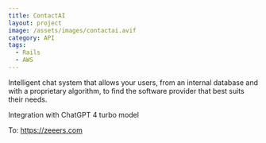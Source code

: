 ```yaml
---
title: ContactAI
layout: project
image: /assets/images/contactai.avif
category: API
tags:
  - Rails
  - AWS
---
```

Intelligent chat system that allows your users, from an internal database and with a proprietary algorithm, to find the software provider that best suits their needs.

Integration with ChatGPT 4 turbo model

To: <https://zeeers.com>

